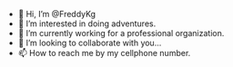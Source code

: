 - 👋 Hi, I’m @FreddyKg
- 👀 I’m interested in doing adventures.
- 🌱 I’m currently working for a professional organization.
- 💞️ I’m looking to collaborate with you...
- 📫 How to reach me by my cellphone number.

<!---
FreddyKg/FreddyKg is a ✨ special ✨ repository because its `README.md` (this file) appears on your GitHub profile.
You can click the Preview link to take a look at your changes.
--->
